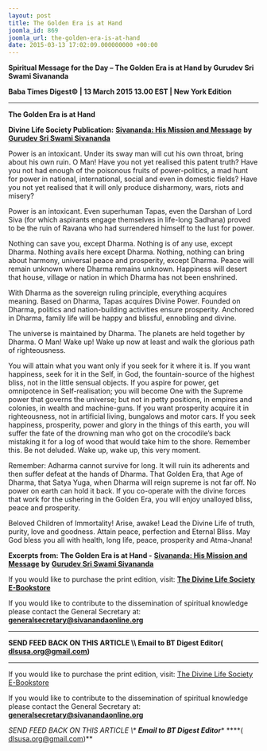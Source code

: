 ```yaml
---
layout: post
title: The Golden Era is at Hand
joomla_id: 869
joomla_url: the-golden-era-is-at-hand
date: 2015-03-13 17:02:09.000000000 +00:00
---
```

  

















































**Spiritual Message for the Day – The Golden Era is at Hand by Gurudev Sri Swami Sivananda**

**Baba Times Digest© | 13 March 2015 13.00 EST | New York Edition**



* * *

**The Golden Era is at Hand**

**Divine Life Society Publication:** [**Sivananda: His Mission and Message**](http://www.dlshq.org/discourse/sep2013.htm) **by** [**Gurudev Sri Swami Sivananda**](http://www.dlshq.org/saints/siva.htm)

Power is an intoxicant. Under its sway man will cut his own throat, bring about his own ruin. O Man! Have you not yet realised this patent truth? Have you not had enough of the poisonous fruits of power-politics, a mad hunt for power in national, international, social and even in domestic fields? Have you not yet realised that it will only produce disharmony, wars, riots and misery?

Power is an intoxicant. Even superhuman Tapas, even the Darshan of Lord Siva (for which aspirants engage themselves in life-long Sadhana) proved to be the ruin of Ravana who had surrendered himself to the lust for power.

Nothing can save you, except Dharma. Nothing is of any use, except Dharma. Nothing avails here except Dharma. Nothing, nothing can bring about harmony, universal peace and prosperity, except Dharma. Peace will remain unknown where Dharma remains unknown. Happiness will desert that house, village or nation in which Dharma has not been enshrined.

With Dharma as the sovereign ruling principle, everything acquires meaning. Based on Dharma, Tapas acquires Divine Power. Founded on Dharma, politics and nation-building activities ensure prosperity. Anchored in Dharma, family life will be happy and blissful, ennobling and divine.

The universe is maintained by Dharma. The planets are held together by Dharma. O Man! Wake up! Wake up now at least and walk the glorious path of righteousness.

You will attain what you want only if you seek for it where it is. If you want happiness, seek for it in the Self, in God, the fountain-source of the highest bliss, not in the little sensual objects. If you aspire for power, get omnipotence in Self-realisation; you will become One with the Supreme power that governs the universe; but not in petty positions, in empires and colonies, in wealth and machine-guns. If you want prosperity acquire it in righteousness, not in artificial living, bungalows and motor cars. If you seek happiness, prosperity, power and glory in the things of this earth, you will suffer the fate of the drowning man who got on the crocodile’s back mistaking it for a log of wood that would take him to the shore. Remember this. Be not deluded. Wake up, wake up, this very moment.

Remember: Adharma cannot survive for long. It will ruin its adherents and then suffer defeat at the hands of Dharma. That Golden Era, that Age of Dharma, that Satya Yuga, when Dharma will reign supreme is not far off. No power on earth can hold it back. If you co-operate with the divine forces that work for the ushering in the Golden Era, you will enjoy unalloyed bliss, peace and prosperity.

Beloved Children of Immortality! Arise, awake! Lead the Divine Life of truth, purity, love and goodness. Attain peace, perfection and Eternal Bliss. May God bless you all with health, long life, peace, prosperity and Atma-Jnana!



**Excerpts from:**  **The Golden Era is at Hand -** [**Sivananda: His Mission and Message**](http://www.dlshq.org/discourse/sep2013.htm) **by** [**Gurudev Sri Swami Sivananda**](http://www.dlshq.org/saints/siva.htm)

If you would like to purchase the print edition, visit: **[The Divine Life Society E-Bookstore](http://www.dlshq.org/download/download.htm)**

If you would like to contribute to the dissemination of spiritual knowledge please contact the General Secretary at: [](mailto:%20%3Cscript%20type=%27text/javascript%27%3E%20%3C%21--%20var%20prefix%20=%20%27ma%27%20+%20%27il%27%20+%20%27to%27;%20var%20path%20=%20%27hr%27%20+%20%27ef%27%20+%20%27=%27;%20var%20addy57016%20=%20%27generalsecretary%27%20+%20%27@%27;%20addy57016%20=%20addy57016%20+%20%27sivanandaonline%27%20+%20%27.%27%20+%20%27org%27;%20document.write%28%27%3Ca%20%27%20+%20path%20+%20%27%5C%27%27%20+%20prefix%20+%20%27:%27%20+%20addy57016%20+%20%27%5C%27%3E%27%29;%20document.write%28addy57016%29;%20document.write%28%27%3C%5C/a%3E%27%29;%20//--%3E%5Cn%20%3C/script%3E%3Cscript%20type=%27text/javascript%27%3E%20%3C%21--%20document.write%28%27%3Cspan%20style=%5C%27display:%20none;%5C%27%3E%27%29;%20//--%3E%20%3C/script%3EThis%20email%20address%20is%20being%20protected%20from%20spambots.%20You%20need%20JavaScript%20enabled%20to%20view%20it.%20%3Cscript%20type=%27text/javascript%27%3E%20%3C%21--%20document.write%28%27%3C/%27%29;%20document.write%28%27span%3E%27%29;%20//--%3E%20%3C/script%3E?subject=Contribution%20to%20Dissemination%20of%20Spiritual%20Knowledge) **generalsecretary@sivanandaonline.org**

****

**SEND FEED BACK ON THIS ARTICLE \\\ Email to BT Digest Editor[](mailto:%20%3Cscript%20type=%27text/javascript%27%3E%20%3C%21--%20var%20prefix%20=%20%27ma%27%20+%20%27il%27%20+%20%27to%27;%20var%20path%20=%20%27hr%27%20+%20%27ef%27%20+%20%27=%27;%20var%20addy72654%20=%20%27dlsusa.org%27%20+%20%27@%27;%20addy72654%20=%20addy72654%20+%20%27gmail%27%20+%20%27.%27%20+%20%27com%27;%20document.write%28%27%3Ca%20%27%20+%20path%20+%20%27%5C%27%27%20+%20prefix%20+%20%27:%27%20+%20addy72654%20+%20%27%5C%27%3E%27%29;%20document.write%28addy72654%29;%20document.write%28%27%3C%5C/a%3E%27%29;%20//--%3E%5Cn%20%3C/script%3E%3Cscript%20type=%27text/javascript%27%3E%20%3C%21--%20document.write%28%27%3Cspan%20style=%5C%27display:%20none;%5C%27%3E%27%29;%20//--%3E%20%3C/script%3EThis%20email%20address%20is%20being%20protected%20from%20spambots.%20You%20need%20JavaScript%20enabled%20to%20view%20it.%20%3Cscript%20type=%27text/javascript%27%3E%20%3C%21--%20document.write%28%27%3C/%27%29;%20document.write%28%27span%3E%27%29;%20//--%3E%20%3C/script%3E?subject=DLS%20Posts)( [dlsusa.org@gmail.com](mailto:dlsusa.org@gmail.com))**



* * *



  

If you would like to purchase the print edition, visit: [The Divine Life Society E-Bookstore](http://www.dlshq.org/download/download.htm)

If you would like to contribute to the dissemination of spiritual knowledge please contact the General Secretary at: **[generalsecretary@sivanandaonline.org](mailto:generalsecretary@sivanandaonline.org)**

**SEND FEED BACK ON THIS ARTICLE \\\**  **Email to BT Digest Editor**** [](mailto:%20%3Cscript%20type=%27text/javascript%27%3E%20%3C%21--%20var%20prefix%20=%20%27ma%27%20+%20%27il%27%20+%20%27to%27;%20var%20path%20=%20%27hr%27%20+%20%27ef%27%20+%20%27=%27;%20var%20addy72654%20=%20%27dlsusa.org%27%20+%20%27@%27;%20addy72654%20=%20addy72654%20+%20%27gmail%27%20+%20%27.%27%20+%20%27com%27;%20document.write%28%27%3Ca%20%27%20+%20path%20+%20%27%5C%27%27%20+%20prefix%20+%20%27:%27%20+%20addy72654%20+%20%27%5C%27%3E%27%29;%20document.write%28addy72654%29;%20document.write%28%27%3C%5C/a%3E%27%29;%20//--%3E%5Cn%20%3C/script%3E%3Cscript%20type=%27text/javascript%27%3E%20%3C%21--%20document.write%28%27%3Cspan%20style=%5C%27display:%20none;%5C%27%3E%27%29;%20//--%3E%20%3C/script%3EThis%20email%20address%20is%20being%20protected%20from%20spambots.%20You%20need%20JavaScript%20enabled%20to%20view%20it.%20%3Cscript%20type=%27text/javascript%27%3E%20%3C%21--%20document.write%28%27%3C/%27%29;%20document.write%28%27span%3E%27%29;%20//--%3E%20%3C/script%3E?subject=DLS%20Posts)****( [dlsusa.org@gmail.com](mailto:dlsusa.org@gmail.com))**  
